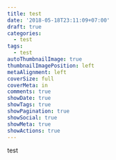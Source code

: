 ```yaml
---
title: test
date: '2018-05-18T23:11:09+07:00'
draft: true
categories:
  - test
tags:
  - test
autoThumbnailImage: true
thumbnailImagePosition: left
metaAlignment: left
coverSize: full
coverMeta: in
comments: true
showDate: true
showTags: true
showPagination: true
showSocial: true
showMeta: true
showActions: true
---
```

test
